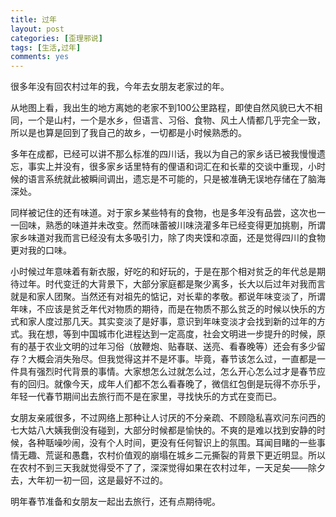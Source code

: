 ```yaml
---
title: 过年
layout: post
categories: [歪理邪说]
tags: [生活,过年]
comments: yes
---
```




很多年没有回农村过年的我，今年去女朋友老家过的年。 

从地图上看，我出生的地方离她的老家不到100公里路程，即使自然风貌已大不相同，一个是山村，一个是水乡，但语言、习俗、食物、风土人情都几乎完全一致，所以是也算是回到了我自己的故乡，一切都是小时候熟悉的。 

多年在成都，已经可以讲不那么标准的四川话，我以为自己的家乡话已被我慢慢遗忘，事实上并没有，很多家乡话里特有的俚语和词汇在和长辈的交谈中重现，小时候的语言系统就此被瞬间调出，遗忘是不可能的，只是被准确无误地存储在了脑海深处。 

同样被记住的还有味道。对于家乡某些特有的食物，也是多年没有品尝，这次也一一回味，熟悉的味道并未改变。然而味蕾被川味浇灌多年已经变得更加挑剔，所谓家乡味道对我而言已经没有太多吸引力，除了肉夹馍和凉面，还是觉得四川的食物更对我的口味。 

小时候过年意味着有新衣服，好吃的和好玩的，于是在那个相对贫乏的年代总是期待过年。时代变迁的大背景下，大部分家庭都是聚少离多，长大以后过年对我而言就是和家人团聚。当然还有对祖先的惦记，对长辈的孝敬。都说年味变淡了，所谓年味，不应该是贫乏年代对物质的期待，而是在物质不那么贫乏的时候以快乐的方式和家人度过那几天。其实变淡了是好事，意识到年味变淡才会找到新的过年的方式。我在想，等到中国城市化进程达到一定高度，社会文明进一步提升的时候，原有的基于农业文明的过年习俗（放鞭炮、贴春联、送亮、看春晚等）还会有多少留存？大概会消失殆尽。但我觉得这并不是坏事。毕竟，春节该怎么过，一直都是一件具有强烈时代背景的事情。大家想怎么过就怎么过，怎么开心怎么过才是春节应有的回归。就像今天，成年人们都不怎么看春晚了，微信红包倒是玩得不亦乐乎，年轻一代春节期间出去旅行而不是在家里，寻找快乐的方式在变而已。 

女朋友亲戚很多，不过网络上那种让人讨厌的不分亲疏、不顾隐私喜欢问东问西的七大姑八大姨我倒没有碰到，大部分时候都是愉快的。不爽的是难以找到安静的时候，各种聒噪吵闹，没有个人时间，更没有任何智识上的氛围。耳闻目睹的一些事情无趣、荒诞和愚蠢，农村价值观的崩塌在城乡二元撕裂的背景下更近明显。所以在农村不到三天我就觉得受不了了，深深觉得如果在农村过年，一天足矣——除夕去，大年初一初一回，这是最好不过的。 

明年春节准备和女朋友一起出去旅行，还有点期待呢。